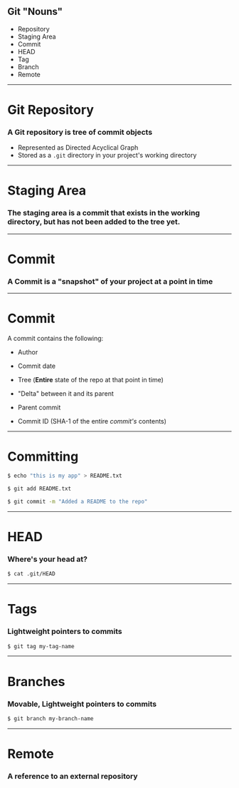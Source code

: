 ## Git "Nouns"

- Repository
- Staging Area
- Commit
- HEAD
- Tag
- Branch
- Remote

---

# Git Repository

### A Git repository is tree of commit objects 

- Represented as Directed Acyclical Graph
- Stored as a  `.git` directory in your project's working directory

---

# Staging Area

### The staging area is a commit that exists in the working directory, but has not been added to the tree yet.

---

# Commit

### A Commit is a "snapshot" of your project at a point in time

---

# Commit

A commit contains the following:


- Author

- Commit date

- Tree (**Entire** state of the repo at that point in time)
 
- "Delta" between it and its parent

- Parent commit

- Commit ID (SHA-1 of the entire *commit's* contents)

---

# Committing

```bash
$ echo "this is my app" > README.txt

$ git add README.txt

$ git commit -m "Added a README to the repo"

```

---

# HEAD

### Where's your head at?

```bash
$ cat .git/HEAD
```

---

# Tags

### Lightweight pointers to commits

```bash
$ git tag my-tag-name
```

---

# Branches

### Movable, Lightweight pointers to commits

```bash
$ git branch my-branch-name
```

---

# Remote

### A reference to an external repository


